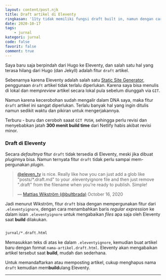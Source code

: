 ```yaml
---
layout: content/post.njk
title: Draft artikel di Eleventy
ringkasan: '11ty tidak memiliki fungsi draft built in, namun dengan cara ini memungkinkan fungsi itu tersedia'
date: 2020-10-17
tags:
    - jurnal
kategori: jurnal
code: false
favorit: false
comment: true
---
```


Saya baru saja berpindah dari Hugo ke Eleventy, dan salah satu hal yang terasa hilang dari Hugo (dan Jekyll) adalah fitur `draft` artikel.

Sebenarnya karena Eleventy adalah salah satu <a href="https://jamstack.org/generators/">Static Site Generator</a>, penggunaan <code>draft</code> artikel tidak terlalu diperlukan. Karena saya bisa menulis di lokal dan mem<i>preview</i> artikel secara lokal pula sebelum diunggah via <code>GIT</code>.

Namun karena kecerobohan sudah mengalir dalam DNA saya, maka fitur <code>draft</code> artikel ini sangat diperlukan. Terlalu banyak hal yang ingin ditulis namun sedikit waktu dan pikiran untuk mengerjakannya.

 <p class="sidenote">Terburu - buru dan ceroboh saaat <code>GIT PUSH</code>, sehingga perlu revisi dan menyebabkan jatah <b>300 menit build time</b> dari Netlify habis akibat revisi minor.</p>

### Draft di Eleventy

Secara <em>defaultnya</em> fitur <code>draft</code> tidak tersedia di Eleventy, meski jika dibuat <em>plugin</em>nya bisa. Namun ternyata fitur <code>draft</code> tidak perlu sampai mem-pergunakan <em>plugin</em>.

<blockquote>
    <p><a href="https://twitter.com/eleven_ty?ref_src=twsrc%5Etfw">@eleven_ty</a> is nice.
        Really like how you can just add a glob like &quot;posts/*.draft.md&quot; to your .eleventyignore file and
        then just remove &quot;.draft&quot; from the filename when you&#39;re ready to publish. Simple!</p>&mdash;
    <a href="https://twitter.com/bultbrada/status/1317043860036571137?ref_src=twsrc%5Etfw">Mattias Wikström (@bultbrada)</a>
        October 16, 2020</a>
</blockquote>

Jadi menurut Wikström, fitur <code>draft</code> bisa dengan mempergunakan fitur dari <code>.eleventyignore</code>, dengan cara menambahkan baris <em>regular expression</em> ke dalam isian <code>.eleventyignore</code> untuk mengabaikan <em>files</em> apa saja oleh Eleventy saat <strong>build</strong> dilakukan.

```bash

jurnal/*.draft.html

```

Memasukkan teks di atas ke dalam <code>.eleventyignore</code>, kemudian buat artikel baru dengan format <code>nama-artikel.draft.html</code>. Eleventy akan mengabaikan artikel tersebut saat <strong>build</strong>, mudah dan sederhana.

Untuk memandaftarkan atau memposting artikel, cukup menghapus nama <code>draft</code> kemudian mem<strong>build</strong>ulang Eleventy.

***

